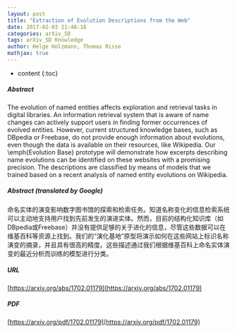 ```yaml
---
layout: post
title: "Extraction of Evolution Descriptions from the Web"
date: 2017-02-03 21:48:18
categories: arXiv_SD
tags: arXiv_SD Knowledge
author: Helge Holzmann, Thomas Risse
mathjax: true
---
```


* content
{:toc}

##### Abstract
The evolution of named entities affects exploration and retrieval tasks in digital libraries. An information retrieval system that is aware of name changes can actively support users in finding former occurrences of evolved entities. However, current structured knowledge bases, such as DBpedia or Freebase, do not provide enough information about evolutions, even though the data is available on their resources, like Wikipedia. Our \emph{Evolution Base} prototype will demonstrate how excerpts describing name evolutions can be identified on these websites with a promising precision. The descriptions are classified by means of models that we trained based on a recent analysis of named entity evolutions on Wikipedia.

##### Abstract (translated by Google)
命名实体的演变影响数字图书馆的探索和检索任务。知道名称变化的信息检索系统可以主动地支持用户找到先前发生的演进实体。然而，目前的结构化知识库（如DBpedia或Freebase）并没有提供足够的关于进化的信息，尽管这些数据可以在维基百科等资源上找到。我们的“演化基地”原型将演示如何在这些网站上标识名称演变的摘录，并且具有很高的精度。这些描述通过我们根据维基百科上命名实体演变的最近分析而训练的模型进行分类。

##### URL
[https://arxiv.org/abs/1702.01179](https://arxiv.org/abs/1702.01179)

##### PDF
[https://arxiv.org/pdf/1702.01179](https://arxiv.org/pdf/1702.01179)

